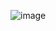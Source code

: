 ![image](https://github.com/Yana-Gus/QA-DIPLOMA_BuyTour/assets/126955638/b320e614-5439-435b-b58f-3e561152abae)

